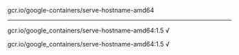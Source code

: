 gcr.io/google-containers/serve-hostname-amd64 

----
gcr.io/google_containers/serve-hostname-amd64:1.5 √

gcr.io/google_containers/serve-hostname-amd64:1.5 √

